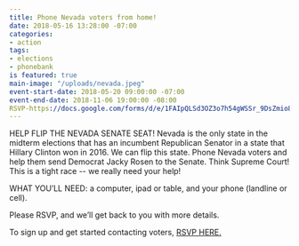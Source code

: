 ```yaml
---
title: Phone Nevada voters from home!
date: 2018-05-16 13:28:00 -07:00
categories:
- action
tags:
- elections
- phonebank
is featured: true
main-image: "/uploads/nevada.jpeg"
event-start-date: 2018-05-20 09:00:00 -07:00
event-end-date: 2018-11-06 19:00:00 -08:00
RSVP-https://docs.google.com/forms/d/e/1FAIpQLSd3OZ3o7h54gWSSr_9DsZmio8lQym1HYNhBnmySRUrJNCiVyQ/viewform: 
---
```


HELP FLIP THE NEVADA SENATE SEAT!  Nevada is the only state in the midterm elections that has an incumbent Republican Senator in a state that Hillary Clinton won in 2016. We can flip this state. Phone Nevada voters and help them send Democrat Jacky Rosen to the Senate. Think Supreme Court! This is a tight race -- we really need your help!

WHAT YOU’LL NEED: a computer, ipad or table, and your phone (landline or cell).

Please RSVP, and we’ll get back to you with more details.

To sign up and get started contacting voters, [RSVP HERE.](https://docs.google.com/forms/d/e/1FAIpQLSd3OZ3o7h54gWSSr_9DsZmio8lQym1HYNhBnmySRUrJNCiVyQ/viewform)